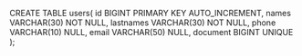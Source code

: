 CREATE TABLE users(
    id BIGINT PRIMARY KEY  AUTO_INCREMENT,
    names VARCHAR(30) NOT NULL,
    lastnames VARCHAR(30) NOT NULL,
    phone VARCHAR(10) NULL,
    email VARCHAR(50) NULL,
    document BIGINT UNIQUE
);
